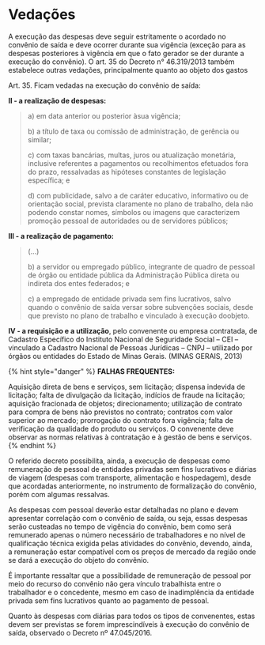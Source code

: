 # Vedações

A execução das despesas deve seguir estritamente o acordado no convênio de saída e deve ocorrer durante sua vigência (exceção para as despesas posteriores à vigência em que o fato gerador se der durante a execução do convênio). O art. 35 do Decreto n° 46.319/2013 também estabelece outras vedações, principalmente quanto ao objeto dos gastos

Art. 35. Ficam vedadas na execução do convênio de saída:

**II - a realização de despesas:**&#x20;

> a) em data anterior ou posterior àsua vigência;
>
> b) a título de taxa ou comissão de administração, de gerência ou similar;&#x20;
>
> c) com taxas bancárias, multas, juros ou atualização monetária, inclusive referentes a pagamentos ou recolhimentos efetuados fora do prazo, ressalvadas as hipóteses constantes de legislação específica; e&#x20;
>
> d) com publicidade, salvo a de caráter educativo, informativo ou de orientação social, prevista claramente no plano de trabalho, dela não podendo constar nomes, símbolos ou imagens que caracterizem promoção pessoal de autoridades ou de servidores públicos;&#x20;

**III - a realização de pagamento:**&#x20;

> (...)&#x20;
>
> b) a servidor ou empregado público, integrante de quadro de pessoal de órgão ou entidade pública da Administração Pública direta ou indireta dos entes federados; e&#x20;
>
> c) a empregado de entidade privada sem fins lucrativos, salvo quando o convênio de saída versar sobre subvenções sociais, desde que previsto no plano de trabalho e vinculado à execução doobjeto.&#x20;

**IV - a requisição e a utilização**, pelo convenente ou empresa contratada, de Cadastro Específico do Instituto Nacional de Seguridade Social – CEI – vinculado a Cadastro Nacional de Pessoas Jurídicas – CNPJ – utilizado por órgãos ou entidades do Estado de Minas Gerais. (MINAS GERAIS, 2013)

{% hint style="danger" %}
**FALHAS FREQUENTES:**

Aquisição direta de bens e serviços, sem licitação; dispensa indevida de licitação; falta de divulgação da licitação, indícios de fraude na licitação; aquisição fracionada de objetos; direcionamento; utilização de contrato para compra de bens não previstos no contrato; contratos com valor superior ao mercado; prorrogação do contrato fora vigência; falta de verificação da qualidade do produto ou serviços. O convenente deve observar as normas relativas à contratação e à gestão de bens e serviços.
{% endhint %}

O referido decreto possibilita, ainda, a execução de despesas como remuneração de pessoal de entidades privadas sem fins lucrativos e diárias de viagem (despesas com transporte, alimentação e hospedagem), desde que acordadas anteriormente, no instrumento de formalização do convênio, porém com algumas ressalvas.

As despesas com pessoal deverão estar detalhadas no plano e devem apresentar correlação com o convênio de saída, ou seja, essas despesas serão custeadas no tempo de vigência do convênio, bem como será remunerado apenas o número necessário de trabalhadores e no nível de qualificação técnica exigida pelas atividades do convênio, devendo, ainda, a remuneração estar compatível com os preços de mercado da região onde se dará a execução do objeto do convênio.

É importante ressaltar que a possibilidade de remuneração de pessoal por meio do recurso do convênio não gera vínculo trabalhista entre o trabalhador e o concedente, mesmo em caso de inadimplência da entidade privada sem fins lucrativos quanto ao pagamento de pessoal.

Quanto às despesas com diárias para todos os tipos de convenentes, estas devem ser previstas se forem imprescindíveis à execução do convênio de saída, observado o Decreto nº 47.045/2016.
